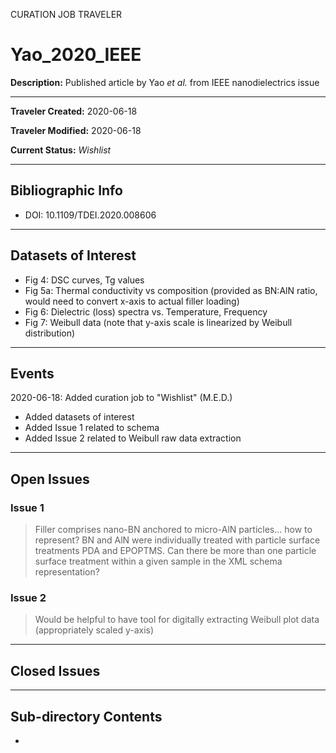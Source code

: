CURATION JOB TRAVELER

# Yao_2020_IEEE

**Description:** Published article by Yao *et al.* from IEEE nanodielectrics issue

---

**Traveler Created:** 2020-06-18

**Traveler Modified:** 2020-06-18

**Current Status:** *Wishlist*

---

## Bibliographic Info

* DOI: 10.1109/TDEI.2020.008606

---

## Datasets of Interest

* Fig 4: DSC curves, Tg values
* Fig 5a: Thermal conductivity vs composition (provided as BN:AlN ratio, would need to convert x-axis to actual filler loading)
* Fig 6: Dielectric (loss) spectra vs. Temperature, Frequency
* Fig 7: Weibull data (note that y-axis scale is linearized by Weibull distribution)


---

## Events

2020-06-18: Added curation job to "Wishlist" (M.E.D.)
* Added datasets of interest
* Added Issue 1 related to schema
* Added Issue 2 related to Weibull raw data extraction


---

## Open Issues

### Issue 1

> Filler comprises nano-BN anchored to micro-AlN particles... how to represent? BN and AlN were individually treated with particle surface treatments PDA and EPOPTMS. Can there be more than one particle surface treatment within a given sample in the XML schema representation?

### Issue 2

> Would be helpful to have tool for digitally extracting Weibull plot data (appropriately scaled y-axis)


---

## Closed Issues



---

## Sub-directory Contents

* 
